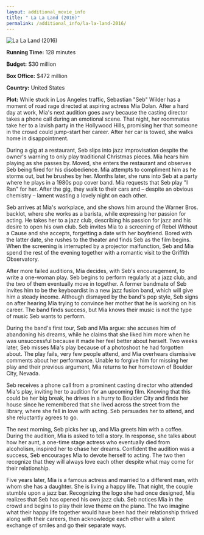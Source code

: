 ```yaml
---
layout: additional_movie_info
title: " La La Land (2016)"
permalink: /additional_info/la-la-land-2016/
---
```


![ La La Land (2016)](https://upload.wikimedia.org/wikipedia/en/a/ab/La_La_Land_%28film%29.png)

**Running Time:** 128 minutes

**Budget:** $30 million

**Box Office:** $472 million

**Country:** United States

**Plot:** While stuck in Los Angeles traffic, Sebastian "Seb" Wilder has a moment of road rage directed at aspiring actress Mia Dolan. After a hard day at work, Mia's next audition goes awry because the casting director takes a phone call during an emotional scene. That night, her roommates take her to a lavish party in the Hollywood Hills, promising her that someone in the crowd could jump-start her career. After her car is towed, she walks home in disappointment.

During a gig at a restaurant, Seb slips into jazz improvisation despite the owner's warning to only play traditional Christmas pieces. Mia hears him playing as she passes by. Moved, she enters the restaurant and observes Seb being fired for his disobedience. Mia attempts to compliment him as he storms out, but he brushes by her. Months later, she runs into Seb at a party where he plays in a 1980s pop cover band. Mia requests that Seb play "I Ran" for her. After the gig, they walk to their cars and – despite an obvious chemistry – lament wasting a lovely night on each other.

Seb arrives at Mia's workplace, and she shows him around the Warner Bros. backlot, where she works as a barista, while expressing her passion for acting. He takes her to a jazz club, describing his passion for jazz and his desire to open his own club. Seb invites Mia to a screening of Rebel Without a Cause and she accepts, forgetting a date with her boyfriend. Bored with the latter date, she rushes to the theater and finds Seb as the film begins. When the screening is interrupted by a projector malfunction, Seb and Mia spend the rest of the evening together with a romantic visit to the Griffith Observatory.

After more failed auditions, Mia decides, with Seb's encouragement, to write a one-woman play. Seb begins to perform regularly at a jazz club, and the two of them eventually move in together. A former bandmate of Seb invites him to be the keyboardist in a new jazz fusion band, which will give him a steady income. Although dismayed by the band's pop style, Seb signs on after hearing Mia trying to convince her mother that he is working on his career. The band finds success, but Mia knows their music is not the type of music Seb wants to perform.

During the band's first tour, Seb and Mia argue: she accuses him of abandoning his dreams, while he claims that she liked him more when he was unsuccessful because it made her feel better about herself. Two weeks later, Seb misses Mia's play because of a photoshoot he had forgotten about. The play fails, very few people attend, and Mia overhears dismissive comments about her performance. Unable to forgive him for missing her play and their previous argument, Mia returns to her hometown of Boulder City, Nevada.

Seb receives a phone call from a prominent casting director who attended Mia's play, inviting her to audition for an upcoming film. Knowing that this could be her big break, he drives in a hurry to Boulder City and finds her house since he remembered that she lived across the street from the library,  where she fell in love with acting. Seb persuades her to attend, and she reluctantly agrees to go.

The next morning, Seb picks her up, and Mia greets him with a coffee. During the audition, Mia is asked to tell a story. In response, she talks about how her aunt, a one-time stage actress who eventually died from alcoholism, inspired her to chase her dreams. Confident the audition was a success, Seb encourages Mia to devote herself to acting. The two then recognize that they will always love each other despite what may come for their relationship.

Five years later, Mia is a famous actress and married to a different man, with whom she has a daughter. She is living a happy life. That night, the couple stumble upon a jazz bar. Recognizing the logo she had once designed, Mia realizes that Seb has opened his own jazz club. Seb notices Mia in the crowd and begins to play their love theme on the piano. The two imagine what their happy life together would have been had their relationship thrived along with their careers, then acknowledge each other with a silent exchange of smiles and go their separate ways.